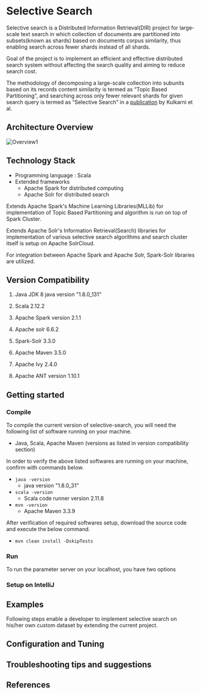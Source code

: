 # Selective Search


Selective search is a Distributed Information Retrieval(DIR) project for large-scale text search in which collection of documents are partitioned into subsets(known as shards) based on documents corpus similarity, thus enabling search across fewer shards instead of all shards.
 
 Goal of the project is to implement an efficient and effective distributed search system without affecting the search quality and aiming to reduce search cost. 
 
The methodology of decomposing a large-scale collection into subunits based on its records content similarity is termed as “Topic Based Partitioning”, and searching across only fewer relevant shards for given search query is termed as “Selective Search” in a [publication](online.sfsu.edu/ak/#publications) by Kulkarni et al. 


## Architecture Overview

![Overview1](https://raw.githubusercontent.com/rajanim/selective-search/master/docs/selective_search.jpg)


## Technology Stack 
* Programming language : Scala
* Extended frameworks 
    * Apache Spark for distributed computing
    * Apache Solr for distributed search 

Extends Apache Spark's Machine Learning Libraries(MLLib) for implementation of Topic Based Partitioning and algorithm is run on top of Spark Cluster. 

Extends Apache Solr's Information Retrieval(Search) libraries for implementation of various selective search algorithms and search cluster itself is setup on Apache SolrCloud. 

For integration between Apache Spark and Apache Solr, Spark-Solr libraries are utilized.


## Version Compatibility 
1. Java JDK 8 java version "1.8.0_131"

2. Scala 2.12.2

3. Apache Spark version 2.1.1

4. Apache solr 6.6.2

5. Spark-Solr 3.3.0

6. Apache Maven 3.5.0

7. Apache Ivy 2.4.0

8. Apache ANT version 1.10.1


 
## Getting started

### Compile
To compile the current version of selective-search, you will need the following list of software running on your machine.
* Java, Scala, Apache Maven (versions as listed in version compatibility section)
 
 In order to verify the above listed softwares are running on your machine, confirm with commands below.
 * `java -version` 
    *  java version "1.8.0_31"
 * `scala -version`
    * Scala code runner version 2.11.8
 * `mvn -version`
    * Apache Maven 3.3.9


After verification of required softwares setup, download the source code and execute the below command.
* `mvn clean install -DskipTests`


### Run
To run the parameter server on your localhost, you have two options

### Setup on IntelliJ 

## Examples
Following steps enable a developer to implement selective search on his/her own custom dataset by extending the current project.



## Configuration and Tuning

## Troubleshooting tips and suggestions

## References
